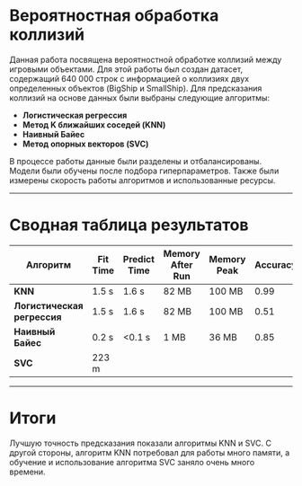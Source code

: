 # Вероятностная обработка коллизий

Данная работа посвящена вероятностной обработке коллизий между игровыми объектами. Для этой работы был создан датасет, содержащий 640 000 строк с информацией о коллизиях двух определенных объектов (BigShip и SmallShip). Для предсказания коллизий на основе данных были выбраны следующие алгоритмы:  
- **Логистическая регрессия**  
- **Метод K ближайших соседей (KNN)**  
- **Наивный Байес**  
- **Метод опорных векторов (SVC)**  

В процессе работы данные были разделены и отбалансированы. Модели были обучены после подбора гиперпараметров. Также были измерены скорость работы алгоритмов и использованные ресурсы.

---
# Сводная таблица результатов

| Алгоритм                | Fit Time | Predict Time | Memory After Run | Memory Peak | Accuracy | F1 Score (0) | F1 Score (1) |
|-------------------------|----------|--------------|------------------|-------------|----------|--------------|--------------|
| **KNN**                 | 1.5 s    | 1.6 s        | 82 MB            | 100 MB      | 0.99     | 1.00         | 0.90         |
| **Логистическая регрессия** | 1.5 s    | 1.6 s        | 82 MB            | 100 MB      | 0.51     | 0.66         | 0.09         |
| **Наивный Байес**       | 0.2 s    | <0.1 s       | 1 MB             | 36 MB       | 0.85     | 0.91         | 0.35         |
| **SVC**                 |223 m          |              |                  |             |          |              |              |

---
# Итоги

Лучшую точность предсказания показали алгоритмы KNN и SVC. С другой стороны, алгоритм KNN потребовал для работы много памяти, а обучение и использование алгоритма SVC заняло очень много времени.

